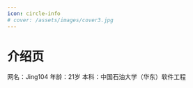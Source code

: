 ```yaml
---
icon: circle-info
# cover: /assets/images/cover3.jpg
---
```


# 介绍页

网名：Jing104 年龄：21岁 本科：中国石油大学（华东）软件工程
